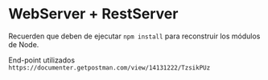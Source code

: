 # WebServer + RestServer

Recuerden que deben de ejecutar ```npm install``` para reconstruir los módulos de Node.

End-point utilizados ```https://documenter.getpostman.com/view/14131222/TzsikPUz```

